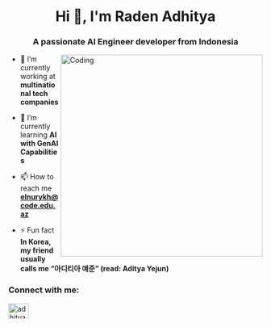 <h1 align="center">Hi 👋, I'm Raden Adhitya</h1>
<h3 align="center">A passionate AI Engineer developer from Indonesia</h3>
<img align="right" alt="Coding" width="400" src="https://miro.medium.com/max/1360/1*nWQ_U5NKEfNeGCTfh_2-Mw.gif">

- 🔭 I’m currently working at **multinational tech companies**

- 🌱 I’m currently learning **AI with GenAI Capabilities**

- 📫 How to reach me **elnurykh@code.edu.az**

- ⚡ Fun fact **In Korea, my friend usually calls me “아디티아 예준” (read: Aditya Yejun)**

<h3 align="left">Connect with me:</h3>
<p align="left">
<a href="https://linkedin.com/in/adhityaraar" target="blank"><img align="center" src="https://raw.githubusercontent.com/rahuldkjain/github-profile-readme-generator/master/src/images/icons/Social/linked-in-alt.svg" alt="adhityaraar" height="30" width="40" /></a>
</p>
